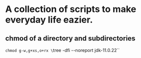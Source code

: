 # A collection of scripts to make everyday life eazier.
## chmod of a directory and subdirectories
`chmod g-w,g+xs,o+rx \`tree -dfi --noreport jdk-11.0.22\``
